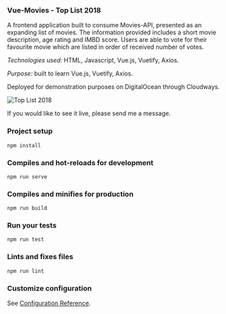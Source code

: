 ### Vue-Movies - Top List 2018

A frontend application built to consume Movies-API, presented as an expanding list of movies. The information provided includes a short movie description, age rating and IMBD score. Users are able to vote for their favourite movie which are listed in order of received number of votes.

*Technologies used:* HTML, Javascript, Vue.js, Vuetify, Axios.

*Purpose:* built to learn Vue.js, Vuetify, Axios.

Deployed for demonstration purposes on DigitalOcean through Cloudways. 

![Top List 2018](http://phpstack-228259-800159.cloudwaysapps.com/screenshots/movies.png)

If you would like to see it live, please send me a message.

### Project setup
```
npm install
```

### Compiles and hot-reloads for development
```
npm run serve
```

### Compiles and minifies for production
```
npm run build
```

### Run your tests
```
npm run test
```

### Lints and fixes files
```
npm run lint
```

### Customize configuration
See [Configuration Reference](https://cli.vuejs.org/config/).
